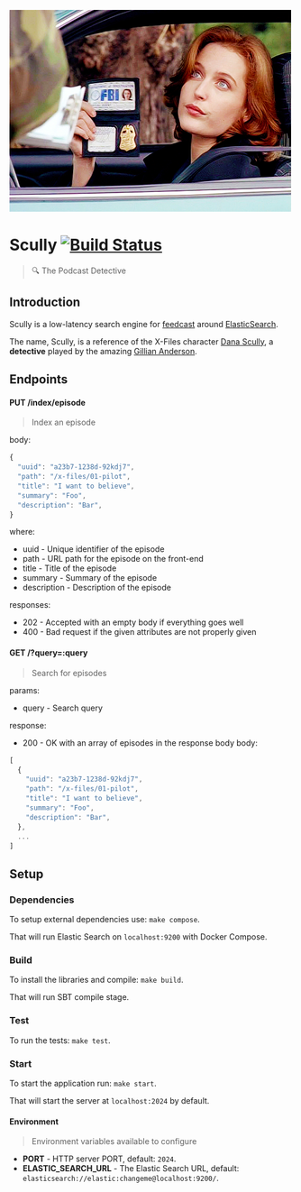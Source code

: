 ![Dana](https://github.com/feedcast/scully/raw/master/docs/logo.png "Dana")

# Scully [![Build Status](https://travis-ci.org/feedcast/scully.svg?branch=master)](https://travis-ci.org/feedcast/scully)
> :mag: The Podcast Detective

## Introduction

Scully is a low-latency search engine for [feedcast](https://feedcast.io) around [ElasticSearch](https://github.com/elastic/elasticsearch).

The name, Scully, is a reference of the X-Files character [Dana Scully](https://en.wikipedia.org/wiki/Dana_Scully), a **detective** played by the amazing [Gillian Anderson](https://en.wikipedia.org/wiki/Gillian_Anderson).

## Endpoints

#### PUT /index/episode
> Index an episode

body:

```javascript
{
  "uuid": "a23b7-1238d-92kdj7",
  "path": "/x-files/01-pilot",
  "title": "I want to believe",
  "summary": "Foo",
  "description": "Bar",
}
```

where:
* uuid - Unique identifier of the episode
* path - URL path for the episode on the front-end
* title - Title of the episode
* summary - Summary of the episode
* description - Description of the episode

responses:
* 202 - Accepted with an empty body if everything goes well
* 400 - Bad request if the given attributes are not properly given

#### GET /?query=:query
> Search for episodes

params:
* query - Search query

response:
* 200 - OK with an array of episodes in the response body
body:

```javascript
[
  {
    "uuid": "a23b7-1238d-92kdj7",
    "path": "/x-files/01-pilot",
    "title": "I want to believe",
    "summary": "Foo",
    "description": "Bar",
  },
  ...
]
```

## Setup

### Dependencies

To setup external dependencies use: `make compose`.

That will run Elastic Search on `localhost:9200` with Docker Compose.

### Build

To install the libraries and compile: `make build`.

That will run SBT compile stage.

### Test

To run the tests: `make test`.

### Start

To start the application run: `make start`.

That will start the server at `localhost:2024` by default.

#### Environment
> Environment variables available to configure

* **PORT** - HTTP server PORT, default: `2024`.
* **ELASTIC_SEARCH_URL** - The Elastic Search URL, default: `elasticsearch://elastic:changeme@localhost:9200/`.
